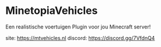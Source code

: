 # MinetopiaVehicles
Een realistische voertuigen Plugin voor jou Minecraft server!

site: https://mtvehicles.nl
discord: https://discord.gg/7VfdnQ4
